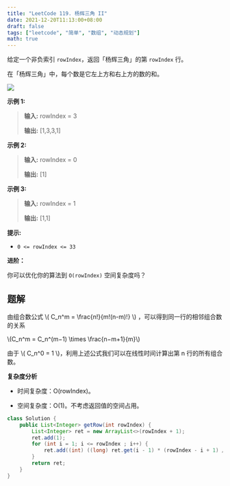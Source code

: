 ```yaml
---
title: "LeetCode 119. 杨辉三角 II"
date: 2021-12-20T11:13:00+08:00
draft: false
tags: ["leetcode", "简单", "数组", "动态规划"]
math: true
---
```


给定一个非负索引 `rowIndex`，返回「杨辉三角」的第 `rowIndex` 行。

在「杨辉三角」中，每个数是它左上方和右上方的数的和。

<!--more-->

![](https://tategotoazarasi.github.io/images/1626927345-DZmfxB-PascalTriangleAnimated2.gif)

**示例 1:**

> **输入:** rowIndex = 3
>
> **输出:** [1,3,3,1]

**示例 2:**

> **输入:** rowIndex = 0
>
> **输出:** [1]

**示例 3:**

> **输入:** rowIndex = 1
>
> **输出:** [1,1]

**提示:**

- `0 <= rowIndex <= 33`

**进阶：**

你可以优化你的算法到 `O(rowIndex)` 空间复杂度吗？

## 题解

由组合数公式 \\( C_n^m = \frac{n!}{m!(n-m)!} \\) ，可以得到同一行的相邻组合数的关系

\\(C_n^m = C_n^(m−1) \times \frac{n−m+1}{m}\\)

由于 \\( C_n^0 = 1 \\)，利用上述公式我们可以在线性时间计算出第 n 行的所有组合数。

**复杂度分析**

- 时间复杂度：O(rowIndex)。

- 空间复杂度：O(1)。不考虑返回值的空间占用。

```java
class Solution {
    public List<Integer> getRow(int rowIndex) {
        List<Integer> ret = new ArrayList<>(rowIndex + 1);
        ret.add(1);
        for (int i = 1; i <= rowIndex ; i++) {
            ret.add((int) ((long) ret.get(i - 1) * (rowIndex - i + 1) / i));
        }
        return ret;
    }
}
```
